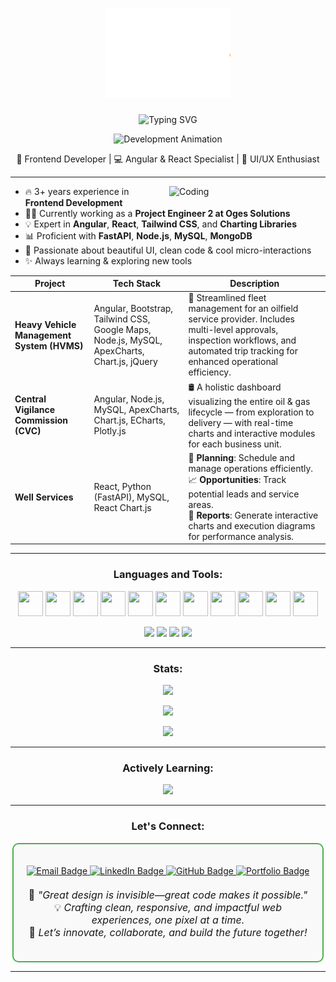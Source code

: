 <h1 align="center">
  <img src="./assets/hello.gif" alt="greetings" width="200" />
</h1>

<p align="center">
  <img src="https://readme-typing-svg.demolab.com?font=Fira+Code&pause=1000&color=00A2FF&center=true&vCenter=true&width=750&lines=Hi%2C+I%27m+Krishna+Singh+%F0%9F%91%8B;Full-Stack+Developer+%7C+MERN%2FMEAN+%7C+FastAPI;Crafting+Modern+UIs+%26+Scalable+Backends;Let%E2%80%99s+Build+Smart+%26+Secure+Web+Apps+Together!;Always+Learning+%E2%9C%A8+Always+Improving" alt="Typing SVG" />
</p>

<p align="center">
  <img src="./assets/banner.gif" alt="Development Animation" width="300" />
</p>

<p align="center">
  🚀 Frontend Developer | 💻 Angular & React Specialist | 🎨 UI/UX Enthusiast  
</p>

---

<img align="right" alt="Coding" width="250" src="https://media.giphy.com/media/qgQUggAC3Pfv687qPC/giphy.gif" />

- 🔥 3+ years experience in **Frontend Development**
- 👨‍💼 Currently working as a **Project Engineer 2 at Oges Solutions**
- 💡 Expert in **Angular**, **React**, **Tailwind CSS**, and **Charting Libraries**
- 📊 Proficient with **FastAPI**, **Node.js**, **MySQL**, **MongoDB**
- 🎨 Passionate about beautiful UI, clean code & cool micro-interactions
- ✨ Always learning & exploring new tools

| Project | Tech Stack | Description |
|--------|------------|-------------|
| **Heavy Vehicle Management System (HVMS)** | Angular, Bootstrap, Tailwind CSS, Google Maps, Node.js, MySQL, ApexCharts, Chart.js, jQuery | 🚛 Streamlined fleet management for an oilfield service provider. Includes multi-level approvals, inspection workflows, and automated trip tracking for enhanced operational efficiency. |
| **Central Vigilance Commission (CVC)** | Angular, Node.js, MySQL, ApexCharts, Chart.js, ECharts, Plotly.js | 🛢️ A holistic dashboard visualizing the entire oil & gas lifecycle — from exploration to delivery — with real-time charts and interactive modules for each business unit. |
| **Well Services** | React, Python (FastAPI), MySQL, React Chart.js | 📅 **Planning**: Schedule and manage operations efficiently.<br>📈 **Opportunities**: Track potential leads and service areas.<br>📑 **Reports**: Generate interactive charts and execution diagrams for performance analysis. |

---

<h3 align="center">Languages and Tools:</h3>

<p align="center">
  <img class="tech-icon" src="https://cdn.jsdelivr.net/gh/devicons/devicon/icons/html5/html5-original.svg" width="40" height="40" />
  <img class="tech-icon" src="https://cdn.jsdelivr.net/gh/devicons/devicon/icons/css3/css3-original.svg" width="40" height="40" />
  <img class="tech-icon" src="https://cdn.jsdelivr.net/gh/devicons/devicon/icons/javascript/javascript-original.svg" width="40" height="40" />
  <img class="tech-icon" src="https://cdn.jsdelivr.net/gh/devicons/devicon/icons/typescript/typescript-original.svg" width="40" height="40" />
  <img class="tech-icon" src="https://cdn.jsdelivr.net/gh/devicons/devicon/icons/angularjs/angularjs-original.svg" width="40" height="40" />
  <img class="tech-icon" src="https://cdn.jsdelivr.net/gh/devicons/devicon/icons/react/react-original.svg" width="40" height="40" />
  <img src="https://cdn.jsdelivr.net/gh/devicons/devicon@latest/icons/tailwindcss/tailwindcss-original.svg" width="40" height="40" />
  <img class="tech-icon" src="https://cdn.jsdelivr.net/gh/devicons/devicon/icons/nodejs/nodejs-original.svg" width="40" height="40" />
  <img class="tech-icon" src="https://cdn.jsdelivr.net/gh/devicons/devicon/icons/mysql/mysql-original.svg" width="40" height="40" />
  <img class="tech-icon" src="https://cdn.jsdelivr.net/gh/devicons/devicon/icons/mongodb/mongodb-original.svg" width="40" height="40" />
  <img class="tech-icon" src="https://cdn.jsdelivr.net/gh/devicons/devicon/icons/python/python-original.svg" width="40" height="40" />
</p>

<p align="center">
  <img src="https://img.shields.io/badge/Angular-Expert-red?style=flat-square&logo=angular" />
  <img src="https://img.shields.io/badge/React-Developer-blue?style=flat-square&logo=react" />
  <img src="https://img.shields.io/badge/TailwindCSS-Creative-teal?style=flat-square&logo=tailwindcss" />
  <img src="https://img.shields.io/badge/FastAPI-Fast-green?style=flat-square&logo=fastapi" />
</p>

---

<h3 align="center">Stats:</h3>

<p align="center">
  <img src="https://github-readme-stats.vercel.app/api/top-langs/?username=Szkrishna&layout=compact&theme=react&hide_border=true" width="30%" />
</p>

<p align="center">
  <img src="https://streak-stats.demolab.com?user=Szkrishna&theme=react&hide_border=true" width="40%" />
</p>

<p align="center">
  <img src="https://github-profile-summary-cards.vercel.app/api/cards/profile-details?username=Szkrishna&theme=github_dark" width="60%" />
</p>

---

<h3 align="center">Actively Learning:</h3>

<p align="center">
  <img src="https://skillicons.dev/icons?i=nextjs,docker,graphql,firebase" />
</p>

---

<h3 align="center">Let's Connect:</h3>

<div align="center" style="border: 2px solid #4CAF50; padding: 20px; border-radius: 10px; background-color: #f9f9f9; width: 90%; margin: auto;">

  <p align="center">
    <a href="mailto:krisnas9792@gmail.com" target="_blank">
      <img src="https://img.shields.io/badge/-Email-D14836?style=for-the-badge&logo=gmail&logoColor=white" alt="Email Badge"/>
    </a>
    <a href="https://www.linkedin.com/in/krishna-singh-5a2244196/" target="_blank">
      <img src="https://img.shields.io/badge/-Krishna%20Singh-blue?style=for-the-badge&logo=Linkedin&logoColor=white" alt="LinkedIn Badge"/>
    </a>
    <a href="https://github.com/Szkrishna" target="_blank">
      <img src="https://img.shields.io/badge/-Szkrishna-black?style=for-the-badge&logo=github&logoColor=white" alt="GitHub Badge"/>
    </a>
    <a href="http://krishna-singh-portfolio.tech" target="_blank">
      <img src="https://img.shields.io/badge/-Portfolio-ff7139?style=for-the-badge&logo=Firefox-Browser&logoColor=white" alt="Portfolio Badge"/>
    </a>
  </p>

  <p align="center" style="font-size: 16px; margin-top: 20px;">
    🎯 <em>"Great design is invisible—great code makes it possible."</em><br>
    💡 <em>Crafting clean, responsive, and impactful web experiences, one pixel at a time.</em><br>
    🚀 <em>Let’s innovate, collaborate, and build the future together!</em>
  </p>

</div>

---
